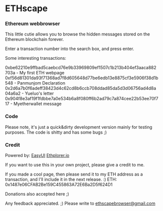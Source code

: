 # ETHscape
### Ethereum webbrowser

This little cutie allows you to browse the hidden messages stored on the Ethereum blockchain forever.

Enter a transaction number into the search box, and press enter.

Some interesting transactions:

0xbe62210e9ffbad5caebcd76e9b33969809ef1507c1b213b404ef3aaca882703a - My first ETH webpage
0xf56d81301da93f71368ad7f8d605648d77be6edb13e8875cf3e5906f38d1b548 - Panmunjom Declaration 
0x2d6a7b0f6adeff38423d4c62cd8b6ccb708ddad85da5d3d06756ad4d8a04a6a2 - Yueluo's letter
0x904f8e3af19f1fdbbe7a0e534b6a8f080ff6b2ad79c7a874cee22b53ee70f717 - Myetherwallet message

### Code

Please note, it's just a quick&dirty development version mainly for testing purposes. The code is shitty and has some bugs ;)

### Credit

Powered by:
[EasyUI](https://www.jeasyui.com/)
[Ethplorer.io](https://ethplorer.io/)

If you want to use this in your own project, please give a credit to me.

If you made a cool page, then please send it to my ETH address as a transaction, and I'll include it in the next release. :)
ETH: 0x1487e06CFAB2Be159C455863A72E6Ba2D5f624D1

Donations also accepted here ;)

Any feedback appreciated. ;) 
Please write to ethscapebrowser@gmail.com
